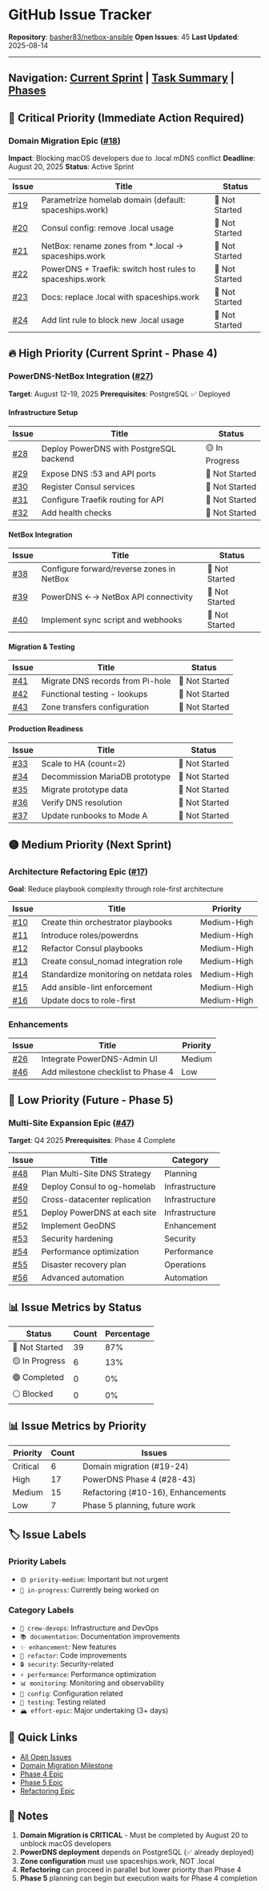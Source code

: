 # GitHub Issue Tracker

**Repository**: [basher83/netbox-ansible](https://github.com/basher83/netbox-ansible)
**Open Issues**: 45
**Last Updated**: 2025-08-14

---

## Navigation: [Current Sprint](./current-sprint.md) | [Task Summary](./task-summary.md) | [Phases](./phases/)

## 🚨 Critical Priority (Immediate Action Required)

### Domain Migration Epic ([#18](https://github.com/basher83/netbox-ansible/issues/18))
**Impact**: Blocking macOS developers due to .local mDNS conflict
**Deadline**: August 20, 2025
**Status**: Active Sprint

| Issue | Title | Status |
|-------|-------|--------|
| [#19](https://github.com/basher83/netbox-ansible/issues/19) | Parametrize homelab domain (default: spaceships.work) | 🔴 Not Started |
| [#20](https://github.com/basher83/netbox-ansible/issues/20) | Consul config: remove .local usage | 🔴 Not Started |
| [#21](https://github.com/basher83/netbox-ansible/issues/21) | NetBox: rename zones from *.local → spaceships.work | 🔴 Not Started |
| [#22](https://github.com/basher83/netbox-ansible/issues/22) | PowerDNS + Traefik: switch host rules to spaceships.work | 🔴 Not Started |
| [#23](https://github.com/basher83/netbox-ansible/issues/23) | Docs: replace .local with spaceships.work | 🔴 Not Started |
| [#24](https://github.com/basher83/netbox-ansible/issues/24) | Add lint rule to block new .local usage | 🔴 Not Started |

## 🔥 High Priority (Current Sprint - Phase 4)

### PowerDNS-NetBox Integration ([#27](https://github.com/basher83/netbox-ansible/issues/27))
**Target**: August 12-19, 2025
**Prerequisites**: PostgreSQL ✅ Deployed

#### Infrastructure Setup
| Issue | Title | Status |
|-------|-------|--------|
| [#28](https://github.com/basher83/netbox-ansible/issues/28) | Deploy PowerDNS with PostgreSQL backend | 🟡 In Progress |
| [#29](https://github.com/basher83/netbox-ansible/issues/29) | Expose DNS :53 and API ports | 🔴 Not Started |
| [#30](https://github.com/basher83/netbox-ansible/issues/30) | Register Consul services | 🔴 Not Started |
| [#31](https://github.com/basher83/netbox-ansible/issues/31) | Configure Traefik routing for API | 🔴 Not Started |
| [#32](https://github.com/basher83/netbox-ansible/issues/32) | Add health checks | 🔴 Not Started |

#### NetBox Integration
| Issue | Title | Status |
|-------|-------|--------|
| [#38](https://github.com/basher83/netbox-ansible/issues/38) | Configure forward/reverse zones in NetBox | 🔴 Not Started |
| [#39](https://github.com/basher83/netbox-ansible/issues/39) | PowerDNS ←→ NetBox API connectivity | 🔴 Not Started |
| [#40](https://github.com/basher83/netbox-ansible/issues/40) | Implement sync script and webhooks | 🔴 Not Started |

#### Migration & Testing
| Issue | Title | Status |
|-------|-------|--------|
| [#41](https://github.com/basher83/netbox-ansible/issues/41) | Migrate DNS records from Pi-hole | 🔴 Not Started |
| [#42](https://github.com/basher83/netbox-ansible/issues/42) | Functional testing - lookups | 🔴 Not Started |
| [#43](https://github.com/basher83/netbox-ansible/issues/43) | Zone transfers configuration | 🔴 Not Started |

#### Production Readiness
| Issue | Title | Status |
|-------|-------|--------|
| [#33](https://github.com/basher83/netbox-ansible/issues/33) | Scale to HA (count=2) | 🔴 Not Started |
| [#34](https://github.com/basher83/netbox-ansible/issues/34) | Decommission MariaDB prototype | 🔴 Not Started |
| [#35](https://github.com/basher83/netbox-ansible/issues/35) | Migrate prototype data | 🔴 Not Started |
| [#36](https://github.com/basher83/netbox-ansible/issues/36) | Verify DNS resolution | 🔴 Not Started |
| [#37](https://github.com/basher83/netbox-ansible/issues/37) | Update runbooks to Mode A | 🔴 Not Started |

## 🟡 Medium Priority (Next Sprint)

### Architecture Refactoring Epic ([#17](https://github.com/basher83/netbox-ansible/issues/17))
**Goal**: Reduce playbook complexity through role-first architecture

| Issue | Title | Priority |
|-------|-------|----------|
| [#10](https://github.com/basher83/netbox-ansible/issues/10) | Create thin orchestrator playbooks | Medium-High |
| [#11](https://github.com/basher83/netbox-ansible/issues/11) | Introduce roles/powerdns | Medium-High |
| [#12](https://github.com/basher83/netbox-ansible/issues/12) | Refactor Consul playbooks | Medium-High |
| [#13](https://github.com/basher83/netbox-ansible/issues/13) | Create consul_nomad integration role | Medium-High |
| [#14](https://github.com/basher83/netbox-ansible/issues/14) | Standardize monitoring on netdata roles | Medium-High |
| [#15](https://github.com/basher83/netbox-ansible/issues/15) | Add ansible-lint enforcement | Medium-High |
| [#16](https://github.com/basher83/netbox-ansible/issues/16) | Update docs to role-first | Medium-High |

### Enhancements
| Issue | Title | Priority |
|-------|-------|----------|
| [#26](https://github.com/basher83/netbox-ansible/issues/26) | Integrate PowerDNS-Admin UI | Medium |
| [#46](https://github.com/basher83/netbox-ansible/issues/46) | Add milestone checklist to Phase 4 | Low |

## 🔵 Low Priority (Future - Phase 5)

### Multi-Site Expansion Epic ([#47](https://github.com/basher83/netbox-ansible/issues/47))
**Target**: Q4 2025
**Prerequisites**: Phase 4 Complete

| Issue | Title | Category |
|-------|-------|----------|
| [#48](https://github.com/basher83/netbox-ansible/issues/48) | Plan Multi-Site DNS Strategy | Planning |
| [#49](https://github.com/basher83/netbox-ansible/issues/49) | Deploy Consul to og-homelab | Infrastructure |
| [#50](https://github.com/basher83/netbox-ansible/issues/50) | Cross-datacenter replication | Infrastructure |
| [#51](https://github.com/basher83/netbox-ansible/issues/51) | Deploy PowerDNS at each site | Infrastructure |
| [#52](https://github.com/basher83/netbox-ansible/issues/52) | Implement GeoDNS | Enhancement |
| [#53](https://github.com/basher83/netbox-ansible/issues/53) | Security hardening | Security |
| [#54](https://github.com/basher83/netbox-ansible/issues/54) | Performance optimization | Performance |
| [#55](https://github.com/basher83/netbox-ansible/issues/55) | Disaster recovery plan | Operations |
| [#56](https://github.com/basher83/netbox-ansible/issues/56) | Advanced automation | Automation |

## 📊 Issue Metrics by Status

| Status | Count | Percentage |
|--------|-------|------------|
| 🔴 Not Started | 39 | 87% |
| 🟡 In Progress | 6 | 13% |
| 🟢 Completed | 0 | 0% |
| ⚪ Blocked | 0 | 0% |

## 📊 Issue Metrics by Priority

| Priority | Count | Issues |
|----------|-------|--------|
| Critical | 6 | Domain migration (#19-24) |
| High | 17 | PowerDNS Phase 4 (#28-43) |
| Medium | 15 | Refactoring (#10-16), Enhancements |
| Low | 7 | Phase 5 planning, future work |

## 🏷️ Issue Labels

### Priority Labels
- `🟡 priority-medium`: Important but not urgent
- `🚧 in-progress`: Currently being worked on

### Category Labels
- `🔧 crew-devops`: Infrastructure and DevOps
- `📚 documentation`: Documentation improvements
- `✨ enhancement`: New features
- `🧹 refactor`: Code improvements
- `🔒 security`: Security-related
- `⚡ performance`: Performance optimization
- `📊 monitoring`: Monitoring and observability
- `🔧 config`: Configuration related
- `🧪 testing`: Testing related
- `🏔️ effort-epic`: Major undertaking (3+ days)

## 🔗 Quick Links

- [All Open Issues](https://github.com/basher83/netbox-ansible/issues)
- [Domain Migration Milestone](https://github.com/basher83/netbox-ansible/milestone/2)
- [Phase 4 Epic](https://github.com/basher83/netbox-ansible/issues/27)
- [Phase 5 Epic](https://github.com/basher83/netbox-ansible/issues/47)
- [Refactoring Epic](https://github.com/basher83/netbox-ansible/issues/17)

## 📝 Notes

1. **Domain Migration is CRITICAL** - Must be completed by August 20 to unblock macOS developers
2. **PowerDNS deployment** depends on PostgreSQL (✅ already deployed)
3. **Zone configuration** must use spaceships.work, NOT .local
4. **Refactoring** can proceed in parallel but lower priority than Phase 4
5. **Phase 5** planning can begin but execution waits for Phase 4 completion
